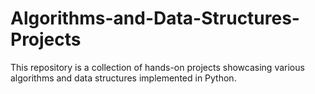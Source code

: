 # Algorithms-and-Data-Structures-Projects
This repository is a collection of hands-on projects showcasing various algorithms and data structures implemented in Python.
